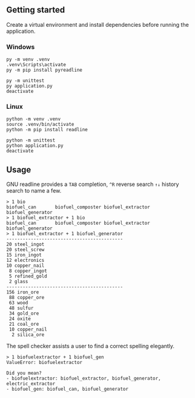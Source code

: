 ## Getting started

Create a virtual environment and install dependencies before running the application.

### Windows

```
py -m venv .venv
.venv\Scripts\activate
py -m pip install pyreadline
```

```
py -m unittest
py application.py
deactivate
```

### Linux

```
python -m venv .venv
source .venv/bin/activate
python -m pip install readline
```

```
python -m unittest
python application.py
deactivate
```

## Usage

GNU readline provides a `TAB` completion, `^R` reverse search `↑↓` history search to name a few.

```
> 1 bio
biofuel_can       biofuel_composter biofuel_extractor biofuel_generator
> 1 biofuel_extractor + 1 bio
biofuel_can       biofuel_composter biofuel_extractor biofuel_generator
> 1 biofuel_extractor + 1 biofuel_generator
-------------------------------------------
20 steel_ingot
20 steel_screw
15 iron_ingot
12 electronics
10 copper_nail
 8 copper_ingot
 5 refined_gold
 2 glass
-------------------------------------------
156 iron_ore
 88 copper_ore
 63 wood
 48 sulfur
 34 gold_ore
 24 oxite
 21 coal_ore
 10 copper_nail
  2 silica_ore
```

The spell checker assists a user to find a correct spelling elegantly.

```
> 1 biofuelextractor + 1 biofuel_gen
ValueError: biofuelextractor

Did you mean?
- biofuelextractor: biofuel_extractor, biofuel_generator, electric_extractor
- biofuel_gen: biofuel_can, biofuel_generator
```
